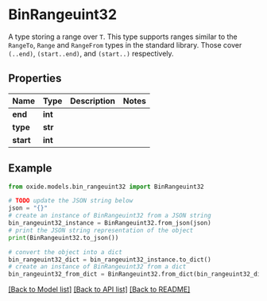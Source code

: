 # BinRangeuint32

A type storing a range over `T`.  This type supports ranges similar to the `RangeTo`, `Range` and `RangeFrom` types in the standard library. Those cover `(..end)`, `(start..end)`, and `(start..)` respectively.

## Properties

Name | Type | Description | Notes
------------ | ------------- | ------------- | -------------
**end** | **int** |  | 
**type** | **str** |  | 
**start** | **int** |  | 

## Example

```python
from oxide.models.bin_rangeuint32 import BinRangeuint32

# TODO update the JSON string below
json = "{}"
# create an instance of BinRangeuint32 from a JSON string
bin_rangeuint32_instance = BinRangeuint32.from_json(json)
# print the JSON string representation of the object
print(BinRangeuint32.to_json())

# convert the object into a dict
bin_rangeuint32_dict = bin_rangeuint32_instance.to_dict()
# create an instance of BinRangeuint32 from a dict
bin_rangeuint32_from_dict = BinRangeuint32.from_dict(bin_rangeuint32_dict)
```
[[Back to Model list]](../README.md#documentation-for-models) [[Back to API list]](../README.md#documentation-for-api-endpoints) [[Back to README]](../README.md)


